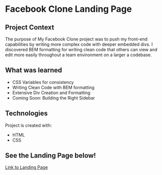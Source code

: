 # Facebook Clone Landing Page

## Project Context

The purpose of My Facebook Clone project was to push my front-end capabilities by writing more complex code with deeper embedded divs. I discovered BEM formatting for writing clean code that others can view and edit more easily throughout a team environment on a larger a codebase.

## What was learned

- CSS Variables for consistency
- Writing Clean Code with BEM formatting
- Extensive Div Creation and Formatting
- Coming Soon: Building the Right Sidebar

## Technologies

Project is created with:

- HTML
- CSS

## See the Landing Page below!

[Link to Landing Page](https://rallanvila.github.io/facebook-clone/)
